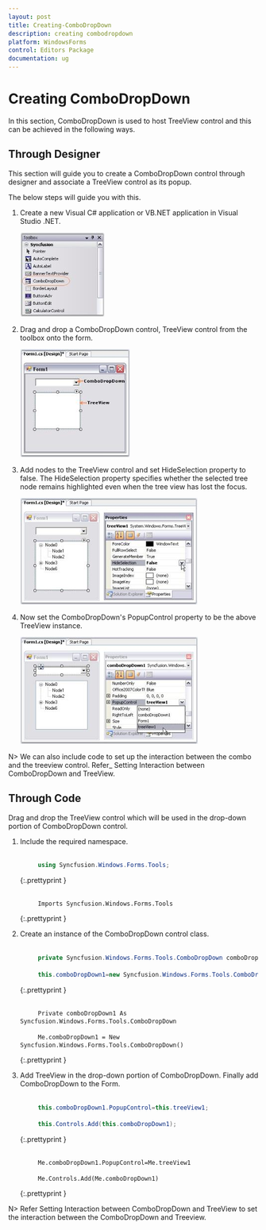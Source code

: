 ```yaml
---
layout: post
title: Creating-ComboDropDown
description: creating combodropdown
platform: WindowsForms
control: Editors Package
documentation: ug
---
```


# Creating ComboDropDown

In this section, ComboDropDown is used to host TreeView control and this can be achieved in the following ways.

## Through Designer

This section will guide you to create a ComboDropDown control through designer and associate a TreeView control as its popup.

The below steps will guide you with this.

1. Create a new Visual C# application or VB.NET application in Visual Studio .NET. 

   ![](Overview_images/Overview_img278.jpeg) 



2. Drag and drop a ComboDropDown control, TreeView control from the toolbox onto the form.

   ![](Overview_images/Overview_img279.jpeg) 



3. Add nodes to the TreeView control and set HideSelection property to false. The HideSelection property specifies whether the selected tree node remains highlighted even when the tree view has lost the focus.

   ![](Overview_images/Overview_img280.jpeg) 



4. Now set the ComboDropDown's PopupControl property to be the above TreeView instance. 

   ![](Overview_images/Overview_img281.jpeg) 



N> We can also include code to set up the interaction between the combo and the treeview control. Refer_ Setting Interaction between ComboDropDown and TreeView.



## Through Code

Drag and drop the TreeView control which will be used in the drop-down portion of ComboDropDown control. 

1. Include the required namespace.

   ~~~ cs

        using Syncfusion.Windows.Forms.Tools;

   ~~~
   {:.prettyprint }

   ~~~ vbnet

        Imports Syncfusion.Windows.Forms.Tools

   ~~~
   {:.prettyprint }

2. Create an instance of the ComboDropDown control class.

   ~~~ cs

        private Syncfusion.Windows.Forms.Tools.ComboDropDown comboDropDown1;

		this.comboDropDown1=new Syncfusion.Windows.Forms.Tools.ComboDropDown();

   ~~~
   {:.prettyprint }

   ~~~ vbnet

        Private comboDropDown1 As Syncfusion.Windows.Forms.Tools.ComboDropDown

		Me.comboDropDown1 = New Syncfusion.Windows.Forms.Tools.ComboDropDown()

   ~~~
   {:.prettyprint }

3. Add TreeView in the drop-down portion of ComboDropDown. Finally add ComboDropDown to the Form.

   ~~~ cs

        this.comboDropDown1.PopupControl=this.treeView1;

		this.Controls.Add(this.comboDropDown1);

   ~~~
   {:.prettyprint }

   ~~~ vbnet

        Me.comboDropDown1.PopupControl=Me.treeView1

		Me.Controls.Add(Me.comboDropDown1)

   ~~~
   {:.prettyprint }

N> Refer Setting Interaction between ComboDropDown and TreeView to set the interaction between the ComboDropDown and Treeview.

